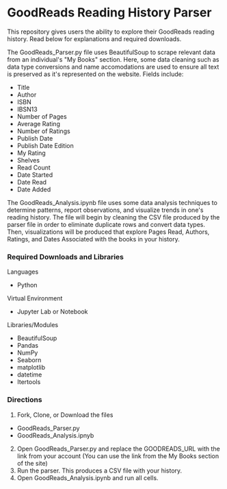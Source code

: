 # GoodReads Reading History Parser

This repository gives users the ability to explore their GoodReads reading history. Read below for explanations and required downloads. 

The GoodReads_Parser.py file uses BeautifulSoup to scrape relevant data from an individual's "My Books" section. Here, some data cleaning such as data type conversions and name accomodations are used to ensure all text is preserved as it's represented on the website. Fields include:
- Title
- Author
- ISBN
- IBSN13
- Number of Pages
- Average Rating
- Number of Ratings
- Publish Date
- Publish Date Edition
- My Rating
- Shelves
- Read Count
- Date Started
- Date Read
- Date Added


The GoodReads_Analysis.ipynb file uses some data analysis techniques to determine patterns, report observations, and visualize trends in one's reading history. The file will begin by cleaning the CSV file produced by the parser file in order to eliminate duplicate rows and convert data types. Then, visualizations will be produced that explore Pages Read, Authors, Ratings, and Dates Associated with the books in your history. 

### Required Downloads and Libraries
Languages
- Python

Virtual Environment
- Jupyter Lab or Notebook

Libraries/Modules
- BeautifulSoup
- Pandas
- NumPy
- Seaborn
- matplotlib
- datetime
- Itertools

### Directions
1. Fork, Clone, or Download the files
 - GoodReads_Parser.py
 - GoodReads_Analysis.ipnyb
2. Open GoodReads_Parser.py and replace the GOODREADS_URL with the link from your account (You can use the link from the My Books section of the site)
3. Run the parser. This produces a CSV file with your history.
4. Open GoodReads_Analysis.ipynb and run all cells.
